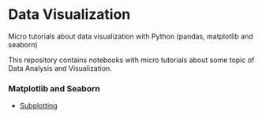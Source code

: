 # Data Visualization
Micro tutorials about data visualization with Python (pandas, matplotlib and seaborn)

This repository contains notebooks with micro tutorials about some topic of Data Analysis and Visualization.

### Matplotlib and Seaborn
- [Subplotting](https://github.com/thalesbruno/ds-micro-tutorials/blob/master/data-analysis/subplotting.ipynb)


